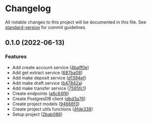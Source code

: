 # Changelog

All notable changes to this project will be documented in this file. See [standard-version](https://github.com/conventional-changelog/standard-version) for commit guidelines.

## 0.1.0 (2022-06-13)


### Features

* Add create account service ([4baff0e](https://github.com/anapolima/bank-account/commit/4baff0e83a2d2de1ac04950b9a32a549d37e7f96))
* Add get extract service ([687ba08](https://github.com/anapolima/bank-account/commit/687ba088ec353f04ad684f118954bb2fc45d451c))
* Add make deposit service ([d1394ef](https://github.com/anapolima/bank-account/commit/d1394efc038914b3c85cd1fd441323cca4fa696c))
* Add make draft service ([b47842a](https://github.com/anapolima/bank-account/commit/b47842a4a468b5b8c7d1818cc41db3af91a271a3))
* Add make transfer service ([7595fc1](https://github.com/anapolima/bank-account/commit/7595fc1a86bc0a773d90316140f923e51cef5ada))
* Create endpoints ([a6c84f6](https://github.com/anapolima/bank-account/commit/a6c84f610120c18c49fcfcf54eb533ebbeba1a0c))
* Create PostgresDB client ([dbd3a76](https://github.com/anapolima/bank-account/commit/dbd3a76776ff33b53da140166ecc36faa59ca3a1))
* Create project models ([94666f3](https://github.com/anapolima/bank-account/commit/94666f31a2c398e9592dd51bca61de6a6e003ebf))
* Create project utils functions ([4fde338](https://github.com/anapolima/bank-account/commit/4fde338d29aa61571d4509228fa335a7122472a2))
* Setup project ([2bab086](https://github.com/anapolima/bank-account/commit/2bab08605e44bd5356b2cc938cf0723f3fe3d53f))
